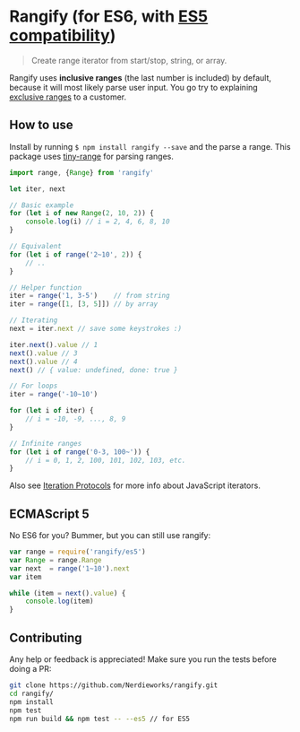 # Rangify (for ES6, with [ES5 compatibility](#user-content-ecmascript-5))

> Create range iterator from start/stop, string, or array.

Rangify uses __inclusive ranges__ (the last number is included) by default, because it will most likely parse user input. You go try to explaining [exclusive ranges](http://stackoverflow.com/questions/4504662/why-does-rangestart-end-not-include-end) to a customer.

## How to use

Install by running `$ npm install rangify --save` and the parse a range. This package uses [tiny-range](https://www.npmjs.com/package/tiny-range) for parsing ranges.

```js
import range, {Range} from 'rangify'

let iter, next

// Basic example
for (let i of new Range(2, 10, 2)) {
	console.log(i) // i = 2, 4, 6, 8, 10
}

// Equivalent
for (let i of range('2~10', 2)) {
	// ..
}

// Helper function
iter = range('1, 3-5')    // from string
iter = range([1, [3, 5]]) // by array

// Iterating
next = iter.next // save some keystrokes :)

iter.next().value // 1
next().value // 3
next().value // 4
next() // { value: undefined, done: true }

// For loops
iter = range('-10~10')

for (let i of iter) {
	// i = -10, -9, ..., 8, 9
}

// Infinite ranges
for (let i of range('0-3, 100~')) {
	// i = 0, 1, 2, 100, 101, 102, 103, etc.
}
```

Also see [Iteration Protocols](https://developer.mozilla.org/en-US/docs/Web/JavaScript/Reference/Iteration_protocols) for more info about JavaScript iterators.

## ECMAScript 5

No ES6 for you? Bummer, but you can still use rangify:

```js
var range = require('rangify/es5')
var Range = range.Range
var next  = range('1~10').next
var item

while (item = next().value) {
	console.log(item)
}
```

## Contributing

Any help or feedback is appreciated! Make sure you run the tests before doing a PR:

```bash
git clone https://github.com/Nerdieworks/rangify.git
cd rangify/
npm install
npm test
npm run build && npm test -- --es5 // for ES5
```
